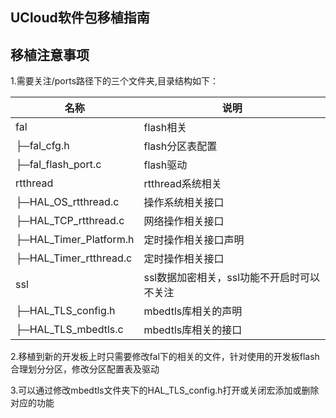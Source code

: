 ## UCloud软件包移植指南

## 移植注意事项

1.需要关注/ports路径下的三个文件夹,目录结构如下：

| 名称            			| 说明 |
| ----            			| ---- |
| fal            			| flash相关 |
|  ├─fal_cfg.h     			| flash分区表配置 |
|  ├─fal_flash_port.c   	| flash驱动 |
| rtthread          		| rtthread系统相关 |
|  ├─HAL_OS_rtthread.c      | 操作系统相关接口 |
|  ├─HAL_TCP_rtthread.c     | 网络操作相关接口 |
|  ├─HAL_Timer_Platform.h   | 定时操作相关接口声明 |
|  ├─HAL_Timer_rtthread.c   | 定时操作相关接口 |
| ssl          				| ssl数据加密相关，ssl功能不开启时可以不关注 |
|  ├─HAL_TLS_config.h       | mbedtls库相关的声明 |
|  ├─HAL_TLS_mbedtls.c      | mbedtls库相关的接口 |

2.移植到新的开发板上时只需要修改fal下的相关的文件，针对使用的开发板flash合理划分分区，修改分区配置表及驱动

3.可以通过修改mbedtls文件夹下的HAL_TLS_config.h打开或关闭宏添加或删除对应的功能
